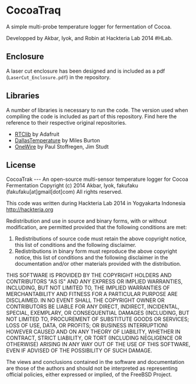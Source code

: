 CocoaTraq
=========

A simple multi-probe temperature logger for fermentation of Cocoa.

Developped by Akbar, Iyok, and Robin at Hackteria Lab 2014 #HLab.

Enclosure
---------

A laser cut enclosure has been designed and is included as a pdf 
(`LaserCut_Enclosure.pdf`) in the repository.

Libraries
---------

A number of libraries is necessary to run the code. The version used when compiling
the code is included as part of this repository. Find here the reference to their
respective original repositories.

* [RTClib](https://github.com/adafruit/RTClib) by Adafruit
* [DallasTemperature](https://github.com/milesburton/Arduino-Temperature-Control-Library) by Miles Burton
* [OneWire](http://playground.arduino.cc/Learning/OneWire) by Paul Stoffregen, Jim Studt

License
-------

CocoaTrak --- An open-source multi-sensor temperature logger for Cocoa Fermentation
Copyright (c) 2014 Akbar, Iyok, fakufaku (fakufaku[at]gmail[dot]com)
All rights reserved.

This code was written during Hackteria Lab 2014 in Yogyakarta Indonesia
http://hackteria.org

Redistribution and use in source and binary forms, with or without
modification, are permitted provided that the following conditions are met:

1. Redistributions of source code must retain the above copyright notice, this
  list of conditions and the following disclaimer. 
2. Redistributions in binary form must reproduce the above copyright notice,
  this list of conditions and the following disclaimer in the documentation
  and/or other materials provided with the distribution.

THIS SOFTWARE IS PROVIDED BY THE COPYRIGHT HOLDERS AND CONTRIBUTORS "AS IS" AND
ANY EXPRESS OR IMPLIED WARRANTIES, INCLUDING, BUT NOT LIMITED TO, THE IMPLIED
WARRANTIES OF MERCHANTABILITY AND FITNESS FOR A PARTICULAR PURPOSE ARE
DISCLAIMED. IN NO EVENT SHALL THE COPYRIGHT OWNER OR CONTRIBUTORS BE LIABLE FOR
ANY DIRECT, INDIRECT, INCIDENTAL, SPECIAL, EXEMPLARY, OR CONSEQUENTIAL DAMAGES
(INCLUDING, BUT NOT LIMITED TO, PROCUREMENT OF SUBSTITUTE GOODS OR SERVICES;
LOSS OF USE, DATA, OR PROFITS; OR BUSINESS INTERRUPTION) HOWEVER CAUSED AND
ON ANY THEORY OF LIABILITY, WHETHER IN CONTRACT, STRICT LIABILITY, OR TORT
(INCLUDING NEGLIGENCE OR OTHERWISE) ARISING IN ANY WAY OUT OF THE USE OF THIS
SOFTWARE, EVEN IF ADVISED OF THE POSSIBILITY OF SUCH DAMAGE.

The views and conclusions contained in the software and documentation are those
of the authors and should not be interpreted as representing official policies, 
either expressed or implied, of the FreeBSD Project.

